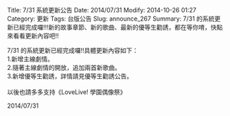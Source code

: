 Title: 7/31 系統更新公告
Date: 2014/07/31
Modify: 2014-10-26 01:27
Category: 更新
Tags: 台版公告
Slug: announce_267
Summary: 7/31 的系統更新已經完成囉!!!新的故事章節、新的歌曲、最新的優等生勸誘，都在等你唷，快點來看看更新內容吧!!

<div class="content_news">
<div class="note">
<p>7/31 的系統更新已經完成囉!!具體更新內容如下：<br />
1.新增主線劇情。<br />
2.隨著主線劇情的開放，追加兩首新歌曲。<br />
3.新增優等生勸誘，詳情請見優等生勸誘公告。<br />
<br />
以後也請多多支持《LoveLive! 學園偶像祭》
</p>
		2014/07/31
		         
</div>
</div>
